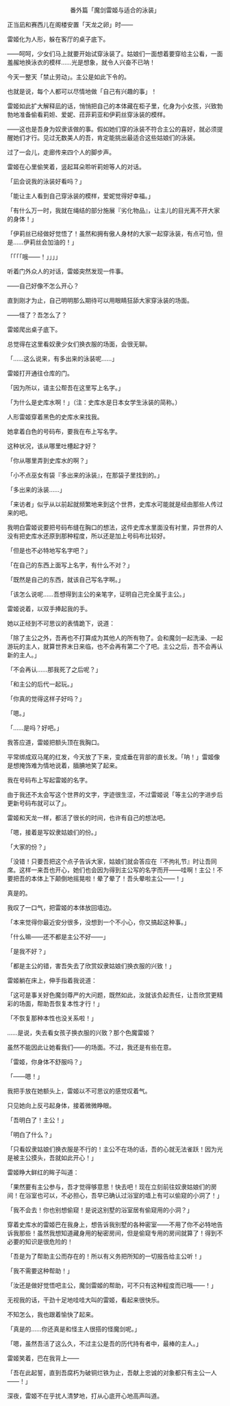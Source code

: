 <p align="center">番外篇「魔剑雷姬与适合的泳装」</p>

正当凪和赛西儿在阁楼安置「天龙之卵」时——

雷姬化为人形，躲在客厅的桌子底下。

——呵呵，少女们马上就要开始试穿泳装了。姑娘们一面想着要穿给主公看，一面羞赧地换泳衣的模样……光是想象，就令人兴奋不已呐！

今天一整天「禁止劳动」。主公是如此下令的。

也就是说，每个人都可以尽情地做「自己有兴趣的事」！

雷姬如此扩大解释凪的话，悄悄把自己的本体藏在柜子里，化身为小女孩，兴致勃勃地准备偷看莉妲、爱妮、菈菲莉亚和伊莉丝穿泳装的模样。

——这也是吾身为奴隶该做的事。假如她们穿的泳装不符合主公的喜好，就必须提醒她们才行。见过无数美人的吾，肯定能挑出最适合这些姑娘们的泳装。

过了一会儿，走廊传来四个人的脚步声。

雷姬在心里偷笑着，竖起耳朵聆听莉妲等人的对话。

「凪会说我的泳装好看吗？」

「能让主人看到自己穿泳装的模样，爱妮觉得好幸福。」

「有什么万一时，我就在绳结的部分施展『劣化物品』，让主儿的目光离不开大家的身体！」

「伊莉丝已经做好觉悟了！虽然和拥有傲人身材的大家一起穿泳装，有点可怕，但是……伊莉丝会加油的！」

「「「「哦——！」」」」

听着门外众人的对话，雷姬突然发现一件事。

——自己好像不怎么开心？

直到刚才为止，自己明明那么期待可以用眼睛狂舔大家穿泳装的场面。

——怪了？吾怎么了？

雷姬爬出桌子底下。

总觉得在这里看奴隶少女们换衣服的场面，会很无聊。

「……这么说来，有多出来的泳装呢……」

雷姬打开通往仓库的门。

「因为所以，请主公帮吾在这里写上名字。」

「为什么是史库水啊！」（注：史库水是日本女学生泳装的简称。）

人形雷姬穿着黑色的史库水来找我。

她拿着白色的号码布，要我在布上写名字。

这种状况，该从哪里吐槽起才好？

「你从哪里弄到史库水的啊？」

「小不点巫女有袋『多出来的泳装』，在那袋子里找到的。」

「多出来的泳装……」

「来访者」似乎从以前起就频繁地来到这个世界，史库水可能就是经由那些人传过来的吧。

我明白雷姬说要把号码布缝在胸口的想法，这件史库水里面没有衬里，异世界的人没有把史库水还原到那种程度，所以还是加上号码布比较好。

「但是也不必特地写名字吧？」

「在自己的东西上面写上名字，有什么不对？」

「既然是自己的东西，就该自己写名字啊。」

「该怎么说呢……吾想得到主公的亲笔字，证明自己完全属于主公。」

雷姬说着，以双手捧起我的手。

她以正经到不可思议的表情跪下，说道：

「除了主公之外，吾再也不打算成为其他人的所有物了。会和魔剑一起洗澡、一起游玩的主人，就算世界末日来临，也不会再有第二个了吧。主公之后，吾不会再认新的主人。」

「不会再认……那我死了之后呢？」

「和主公的后代一起玩。」

「你真的觉得这样子好吗？」

「嗯。」

「……是吗？好吧。」

我答应道，雷姬把额头顶在我胸口。

平常绑成双马尾的红发，今天放了下来，变成垂在背部的直长发。「呐！」雷姬像是想掩饰难为情地说着，腼腆地笑了起来。

我在号码布上写起雷姬的名字。

由于我还不太会写这个世界的文字，字迹很生涩，不过雷姬说「等主公的字进步后更新号码布就可以了」。

雷姬和天龙一样，都活了很长的时间，也许有自己的想法吧。

「嗯，接着是写奴隶姑娘们的份。」

「大家的份？」

「没错！只要吾把这个点子告诉大家，姑娘们就会答应在『不拘礼节』时让吾同席。这样一来吾也开心，她们也会因为得到主公写的名字而开——哇啊！主公！不要把吾的本体上下颠倒地摇晃啦！晕了晕了！吾头晕啦主公——！」

真是的。

我叹了一口气，把雷姬的本体放回墙边。

「本来觉得你最近安分很多，没想到一个不小心，你又搞起这种事。」

「什么嘛——还不都是主公不好——」

「是我不好？」

「都是主公的错，害吾失去了欣赏奴隶姑娘们换衣服的兴致！」

雷姬躺在床上，伸手指着我说道：

「这可是事关好色魔剑尊严的大问题，既然如此，汝就该负起责任，让吾欣赏更精彩的场面，帮助吾恢复本性才行！」

「不恢复那种本性也没关系啦！」

……是说，失去看女孩子换衣服的兴致？那个色魔雷姬？

虽然不能因此让她看我们——的场面。不过，我还是有些在意。

「雷姬，你身体不舒服吗？」

「——嗯！」

我把手放在她额头上，雷姬以不可思议的感觉叹着气。

只见她向上反弓起身体，接着微微睁眼。

「吾明白了！主公！」

「明白了什么？」

「只看奴隶姑娘们换衣服是不行的！主公不在场的话，吾的心就无法雀跃！因为光是被主公摸头，吾就如此开心！」

雷姬睁大鲜红的眸子叫道：

「果然要有主公参与，吾才觉得够意思！快去吧！现在立刻前往奴隶姑娘们的房间！在浴室也可以，不必担心，吾早已确认过浴室的墙上有可以偷窥的小洞了！」

「我不会去！你也别想偷窥！是说这别墅的浴室居有偷窥用的小洞？」

穿着史库水的雷姬巴在我身上，想告诉我别墅的各种密室——不用了你不必特地告诉我那些！虽然我想知道藏身用的秘密房间，但是偷窥专用的房间就算了！得到不必要的知识是很危险的！

「吾是为了帮助主公而存在的！所以有义务把所知的一切报告给主公听！」

「我不需要这种帮助！」

「汝还是做好觉悟吧主公，魔剑雷姬的帮助，可不只有这种程度而已哦——！」

无视我的话，干劲十足地哇哇大叫的雷姬，看起来很快乐。

不知怎么，我也跟着愉快了起来。

「真是的……你还真是和怪主人很搭的怪魔剑呢。」

「嗯，虽然吾活了这么久，不过主公是吾的历代持有者中，最棒的主人。」

雷姬笑着，巴在我背上——

「吾在此起誓，直到吾腐朽为破铜烂铁为止，吾献上忠诚的对象都只有主公一人——！」

深夜，雷姬不在乎扰人清梦地，打从心底开心地高声叫道。

